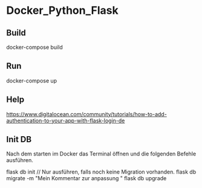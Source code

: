 # Docker_Python_Flask

## Build 
docker-compose build

## Run
docker-compose up

## Help 

https://www.digitalocean.com/community/tutorials/how-to-add-authentication-to-your-app-with-flask-login-de


## Init DB
Nach dem starten im Docker das Terminal öffnen und die folgenden Befehle ausführen. 

flask db init // Nur ausführen, falls noch keine Migration vorhanden. 
flask db migrate -m "Mein Kommentar zur anpassung "
flask db upgrade